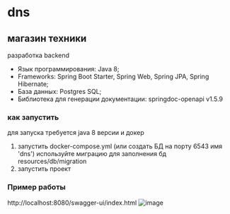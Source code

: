 # dns 
## магазин техники
разработка backend
- Язык программирования: Java 8;
- Frameworks: Spring Boot Starter, Spring Web, Spring JPA, Spring Hibernate;
- База данных: Postgres SQL;
- Библиотека для генерации документации: springdoc-openapi v1.5.9


### как запустить 
для запуска требуется java 8 версии и докер 
1) запустить docker-compose.yml (или создать БД на порту 6543 имя 'dns')
    используйте миграцию для заполнения бд resources/db/migration
2) запустить проект

### Пример работы
http://localhost:8080/swagger-ui/index.html
![image](https://github.com/FV4005-Stage-II/dns/assets/100275671/cb77b104-40e9-45fa-a44f-3ccdc8e5d61e)
